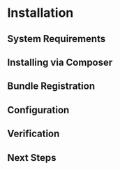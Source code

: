 # Installation

## System Requirements
## Installing via Composer
## Bundle Registration
## Configuration
## Verification
## Next Steps
